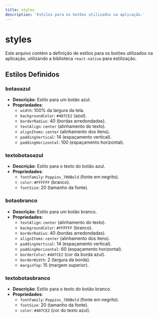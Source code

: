 ```yaml
---
title: styles
description: 'Estilos para os botões utilizados na aplicação.'
---
```


# styles

Este arquivo contém a definição de estilos para os botões utilizados na aplicação, utilizando a biblioteca `react-native` para estilização.

## Estilos Definidos

### botaoazul
- **Descrição**: Estilo para um botão azul.
- **Propriedades**:
  - `width`: 100% da largura da tela.
  - `backgroundColor`: `#407CE2` (azul).
  - `borderRadius`: 40 (bordas arredondadas).
  - `textAlign`: `center` (alinhamento do texto).
  - `alignItems`: `center` (alinhamento dos itens).
  - `paddingVertical`: 14 (espaçamento vertical).
  - `paddingHorizontal`: 100 (espaçamento horizontal).

### textobotaoazul
- **Descrição**: Estilo para o texto do botão azul.
- **Propriedades**:
  - `fontFamily`: `Poppins_700Bold` (fonte em negrito).
  - `color`: `#FFFFFF` (branco).
  - `fontSize`: 20 (tamanho da fonte).

### botaobranco
- **Descrição**: Estilo para um botão branco.
- **Propriedades**:
  - `textAlign`: `center` (alinhamento do texto).
  - `backgroundColor`: `#FFFFFF` (branco).
  - `borderRadius`: 40 (bordas arredondadas).
  - `alignItems`: `center` (alinhamento dos itens).
  - `paddingVertical`: 14 (espaçamento vertical).
  - `paddingHorizontal`: 60 (espaçamento horizontal).
  - `borderColor`: `#407CE2` (cor da borda azul).
  - `borderWidth`: 2 (largura da borda).
  - `marginTop`: 15 (margem superior).

### textobotaobranco
- **Descrição**: Estilo para o texto do botão branco.
- **Propriedades**:
  - `fontFamily`: `Poppins_700Bold` (fonte em negrito).
  - `fontSize`: 20 (tamanho da fonte).
  - `color`: `#407CE2` (cor do texto azul).
